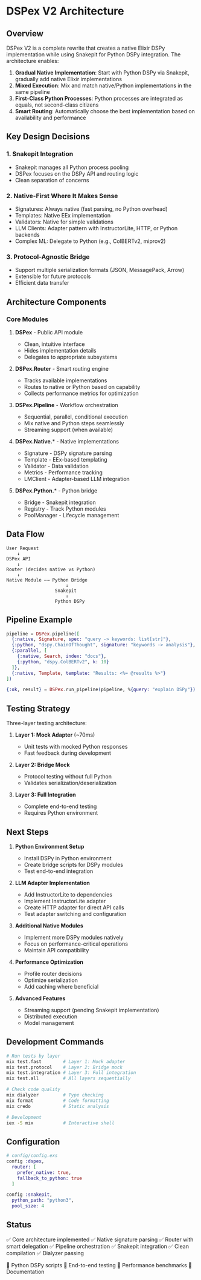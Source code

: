 # DSPex V2 Architecture

## Overview

DSPex V2 is a complete rewrite that creates a native Elixir DSPy implementation while using Snakepit for Python DSPy integration. The architecture enables:

1. **Gradual Native Implementation**: Start with Python DSPy via Snakepit, gradually add native Elixir implementations
2. **Mixed Execution**: Mix and match native/Python implementations in the same pipeline
3. **First-Class Python Processes**: Python processes are integrated as equals, not second-class citizens
4. **Smart Routing**: Automatically choose the best implementation based on availability and performance

## Key Design Decisions

### 1. Snakepit Integration
- Snakepit manages all Python process pooling
- DSPex focuses on the DSPy API and routing logic
- Clean separation of concerns

### 2. Native-First Where It Makes Sense
- Signatures: Always native (fast parsing, no Python overhead)
- Templates: Native EEx implementation
- Validators: Native for simple validations
- LLM Clients: Adapter pattern with InstructorLite, HTTP, or Python backends
- Complex ML: Delegate to Python (e.g., ColBERTv2, miprov2)

### 3. Protocol-Agnostic Bridge
- Support multiple serialization formats (JSON, MessagePack, Arrow)
- Extensible for future protocols
- Efficient data transfer

## Architecture Components

### Core Modules

1. **DSPex** - Public API module
   - Clean, intuitive interface
   - Hides implementation details
   - Delegates to appropriate subsystems

2. **DSPex.Router** - Smart routing engine
   - Tracks available implementations
   - Routes to native or Python based on capability
   - Collects performance metrics for optimization

3. **DSPex.Pipeline** - Workflow orchestration
   - Sequential, parallel, conditional execution
   - Mix native and Python steps seamlessly
   - Streaming support (when available)

4. **DSPex.Native.*** - Native implementations
   - Signature - DSPy signature parsing
   - Template - EEx-based templating
   - Validator - Data validation
   - Metrics - Performance tracking
   - LMClient - Adapter-based LLM integration

5. **DSPex.Python.*** - Python bridge
   - Bridge - Snakepit integration
   - Registry - Track Python modules
   - PoolManager - Lifecycle management

## Data Flow

```
User Request
    ↓
DSPex API
    ↓
Router (decides native vs Python)
    ↓
Native Module ←→ Python Bridge
                      ↓
                  Snakepit
                      ↓
                  Python DSPy
```

## Pipeline Example

```elixir
pipeline = DSPex.pipeline([
  {:native, Signature, spec: "query -> keywords: list[str]"},
  {:python, "dspy.ChainOfThought", signature: "keywords -> analysis"},
  {:parallel, [
    {:native, Search, index: "docs"},
    {:python, "dspy.ColBERTv2", k: 10}
  ]},
  {:native, Template, template: "Results: <%= @results %>"}
])

{:ok, result} = DSPex.run_pipeline(pipeline, %{query: "explain DSPy"})
```

## Testing Strategy

Three-layer testing architecture:

1. **Layer 1: Mock Adapter** (~70ms)
   - Unit tests with mocked Python responses
   - Fast feedback during development

2. **Layer 2: Bridge Mock**
   - Protocol testing without full Python
   - Validates serialization/deserialization

3. **Layer 3: Full Integration**
   - Complete end-to-end testing
   - Requires Python environment

## Next Steps

1. **Python Environment Setup**
   - Install DSPy in Python environment
   - Create bridge scripts for DSPy modules
   - Test end-to-end integration

2. **LLM Adapter Implementation**
   - Add InstructorLite to dependencies
   - Implement InstructorLite adapter
   - Create HTTP adapter for direct API calls
   - Test adapter switching and configuration

3. **Additional Native Modules**
   - Implement more DSPy modules natively
   - Focus on performance-critical operations
   - Maintain API compatibility

4. **Performance Optimization**
   - Profile router decisions
   - Optimize serialization
   - Add caching where beneficial

5. **Advanced Features**
   - Streaming support (pending Snakepit implementation)
   - Distributed execution
   - Model management

## Development Commands

```bash
# Run tests by layer
mix test.fast        # Layer 1: Mock adapter
mix test.protocol    # Layer 2: Bridge mock  
mix test.integration # Layer 3: Full integration
mix test.all         # All layers sequentially

# Check code quality
mix dialyzer         # Type checking
mix format           # Code formatting
mix credo            # Static analysis

# Development
iex -S mix           # Interactive shell
```

## Configuration

```elixir
# config/config.exs
config :dspex,
  router: [
    prefer_native: true,
    fallback_to_python: true
  ]

config :snakepit,
  python_path: "python3",
  pool_size: 4
```

## Status

✅ Core architecture implemented
✅ Native signature parsing
✅ Router with smart delegation
✅ Pipeline orchestration
✅ Snakepit integration
✅ Clean compilation
✅ Dialyzer passing

🚧 Python DSPy scripts
🚧 End-to-end testing
🚧 Performance benchmarks
🚧 Documentation